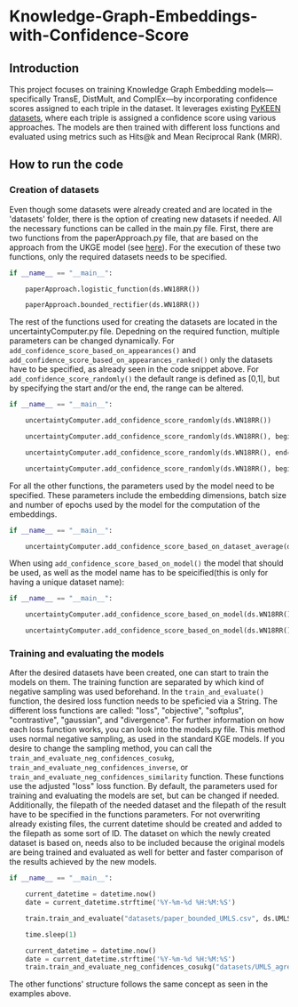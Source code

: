 # Knowledge-Graph-Embeddings-with-Confidence-Score

## Introduction

This project focuses on training Knowledge Graph Embedding models—specifically TransE, DistMult, and ComplEx—by incorporating confidence scores assigned to each triple in the dataset. It leverages existing [PyKEEN datasets](https://pykeen.readthedocs.io/en/stable/reference/datasets.html), where each triple is assigned a confidence score using various approaches. The models are then trained with different loss functions and evaluated using metrics such as Hits@k and Mean Reciprocal Rank (MRR).

## How to run the code

### Creation of datasets

Even though some datasets were already created and are located in the 'datasets' folder, there is the option of creating new datasets if needed. All the necessary functions can be called in the main.py file. First, there are two functions from the paperApproach.py file, that are based on the approach from the UKGE model (see [here](https://arxiv.org/pdf/1811.10667)). For the execution of these two functions, only the required datasets needs to be specified.

```python
if __name__ == "__main__":

    paperApproach.logistic_function(ds.WN18RR())

    paperApproach.bounded_rectifier(ds.WN18RR())
```

The rest of the functions used for creating the datasets are located in the uncertaintyComputer.py file. Depedning on the required function, multiple parameters can be changed dynamically. For `add_confidence_score_based_on_appearances()` and `add_confidence_score_based_on_appearances_ranked()` only the datasets have to be specified, as already seen in the code snippet above. For `add_confidence_score_randomly()` the default range is defined as [0,1], but by specifying the start and/or the end, the range can be altered.

```python
if __name__ == "__main__":

    uncertaintyComputer.add_confidence_score_randomly(ds.WN18RR())

    uncertaintyComputer.add_confidence_score_randomly(ds.WN18RR(), begin=0.5)

    uncertaintyComputer.add_confidence_score_randomly(ds.WN18RR(), end=0.5)

    uncertaintyComputer.add_confidence_score_randomly(ds.WN18RR(), begin=0.2, end=0.4)
```

For all the other functions, the parameters used by the model need to be specified. These parameters include the embedding dimensions, batch size and number of epochs used by the model for the computation of the embeddings. 

```python
if __name__ == "__main__":

    uncertaintyComputer.add_confidence_score_based_on_dataset_average(ds.WN18RR(), num_epochs=200, batch_size=2048, embedding_dim=500)
```

When using `add_confidence_score_based_on_model()` the model that should be used, as well as the model name has to be speicified(this is only for having a unique dataset name):

```python
if __name__ == "__main__":

    uncertaintyComputer.add_confidence_score_based_on_model(ds.WN18RR(), ComplEx, "ComplEx", num_epochs=200, batch_size=2048, embedding_dim=500)

    uncertaintyComputer.add_confidence_score_based_on_model(ds.WN18RR(), TransE, "TransE", num_epochs=200, batch_size=2048, embedding_dim=500)
```

### Training and evaluating the models

After the desired datasets have been created, one can start to train the models on them. The training function are separated by which kind of negative sampling was used beforehand. In the `train_and_evaluate()` function, the desired loss function needs to be speficied via a String. The different loss functions are called: "loss", "objective", "softplus", "contrastive", "gaussian", and "divergence". For further information on how each loss function works, you can look into the models.py file. This method uses normal negative sampling, as used in the standard KGE models. If you desire to change the sampling method, you can call the `train_and_evaluate_neg_confidences_cosukg`, `train_and_evaluate_neg_confidences_inverse`, or `train_and_evaluate_neg_confidences_similarity` function. These functions use the adjusted "loss" loss function. By default, the parameters used for training and evaluating the models are set, but can be changed if needed. Additionally, the filepath of the needed dataset and the filepath of the result have to be specified in the functions parameters. For not overwriting already existing files, the current datetime should be created and added to the filepath as some sort of ID. The dataset on which the newly created dataset is based on, needs also to be included because the original models are being trained and evaluated as well for better and faster comparison of the results achieved by the new models. 

```python
if __name__ == "__main__":

    current_datetime = datetime.now()
    date = current_datetime.strftime('%Y-%m-%d %H:%M:%S')

    train.train_and_evaluate("datasets/paper_bounded_UMLS.csv", ds.UMLS(), "loss", embedding_dim=50, batch_size=512, num_epochs=100, margin=1.0, result_file=f"results/paper_bounded_UMLS_results/evaluation_results_{date}.csv")

    time.sleep(1)

    current_datetime = datetime.now()
    date = current_datetime.strftime('%Y-%m-%d %H:%M:%S')
    train.train_and_evaluate_neg_confidences_cosukg("datasets/UMLS_agree___with_confidence.csv", ds.UMLS(), result_file=f"results/UMLS_agree_with_confidence_results/evaluation_results_{date}.csv")
```

The other functions' structure follows the same concept as seen in the examples above. 